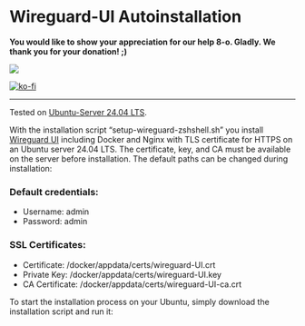 Wireguard-UI Autoinstallation
=============================

**You would like to show your appreciation for our help 8-o. Gladly. We thank you for your donation! ;)**

<a href="https://www.paypal.com/donate/?hosted_button_id=JTFYJYVH37MNE">
  <img src="https://www.paypalobjects.com/en_US/i/btn/btn_donate_LG.gif">
</a>

[![ko-fi](https://ko-fi.com/img/githubbutton_sm.svg)](https://ko-fi.com/L3L813B3CV)

---

Tested on [Ubuntu-Server 24.04 LTS](https://releases.ubuntu.com/noble/). 

With the installation script “setup-wireguard-zshshell.sh” you install [Wireguard UI](https://github.com/ngoduykhanh/wireguard-ui) including Docker and Nginx with TLS certificate for HTTPS on an Ubuntu server 24.04 LTS.
The certificate, key, and CA must be available on the server before installation. The default paths can be changed during installation:

### Default credentials:
+ Username: admin
+ Password: admin

### SSL Certificates:
 + Certificate: /docker/appdata/certs/wireguard-UI.crt
 + Private Key: /docker/appdata/certs/wireguard-UI.key
 + CA Certificate: /docker/appdata/certs/wireguard-UI-ca.crt

To start the installation process on your Ubuntu, simply download the installation script and run it:

